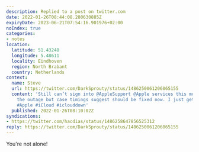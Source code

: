 ```yaml
---
description: Replied to a post on twitter.com
date: 2022-01-26T08:44:08.280630885Z
expiryDate: 2023-06-21T07:54:16.901976+02:00
noIndex: true
categories:
- notes
location:
  latitude: 51.43248
  longitude: 5.48611
  locality: Eindhoven
  region: North Brabant
  country: Netherlands
context:
  name: Steve
  url: https://twitter.com/DarkSprouty/status/1486250061206065155
  content: 'Still can’t sign into @AppleSupport @Apple services this morning. I know
    the outage but case timings suggest should be fixed now. I just get “Unknown Error”
    #Apple #iCloud #iclouddown'
  published: 2022-01-26T08:10:02Z
syndications:
- https://twitter.com/hacdias/status/1486258647856525312
reply: https://twitter.com/DarkSprouty/status/1486250061206065155
---
```


You're not alone!
